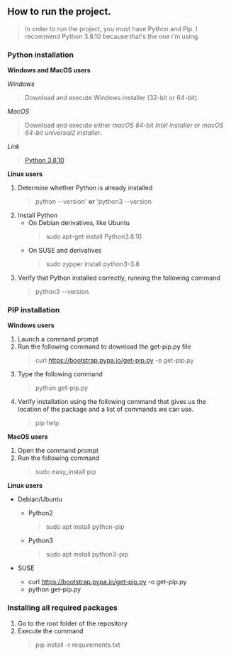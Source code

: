 ## How to run the project.
> In order to run the project, you must have Python and Pip. I recommend Python 3.8.10 because that's the one i'm using.

### Python installation
**Windows and MacOS users**

*Windows*
 > Download and execute Windows installer (32-bit or 64-bit).

 *MacOS*
 > Download and execute either *macOS 64-bit Intel installer* or *macOS 64-bit universal2 installer*.

 *Link*
 > [Python 3.8.10](https://www.python.org/downloads/release/python-3810/)

 **Linux users**
 1. Determine whether Python is already installed
    > python --version' **or** 'python3 --version
 2. Install Python
    - On Debian derivatives, like Ubuntu
      > sudo apt-get install Python3.8.10
    - On SUSE and derivatives
      > sudo zypper install python3-3.8
 3. Verify that Python installed correctly, running the following command
    > python3 --version

 ### PIP installation
 **Windows users**
  1. Launch a command prompt
  2. Run the following command to download the get-pip.py file
     > curl https://bootstrap.pypa.io/get-pip.py -o get-pip.py
  3. Type the following command
     > python get-pip.py
  4. Verify installation using the following command that gives us the location of the package and a list of commands we can use.
     > pip help

**MacOS users**
  1. Open the command prompt
  2. Run the following command
     > sudo easy_install pip

**Linux users**
  - Debian/Ubuntu
    - Python2
      > sudo apt install python-pip
      
    - Python3
      > sudo apt install python3-pip
      
  - SUSE
    - curl https://bootstrap.pypa.io/get-pip.py -o get-pip.py
    - python get-pip.py

### Installing all required packages
  1. Go to the root folder of the repository
  2. Execute the command
     > pip install -r requirements.txt

